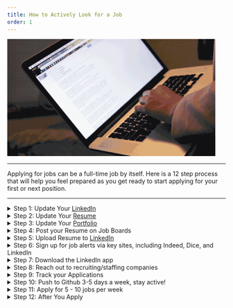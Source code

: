 ```yaml
---
title: How to Actively Look for a Job
order: 1
---
```


![](./assets/jobsearch.gif)

---

Applying for jobs can be a full-time job by itself. Here is a 12 step process
that will help you feel prepared as you get ready to start applying for your
first or next position.

---

<details>
  <summary>Step 1: Update Your <a href="../career-prep/branding">LinkedIn</a></summary>
  <ul>
    <li>Do you have a Professional Picture?</li>
    <li>Did you update your Headline?</li>
    <li>Does your Description sell you?</li>
    <li>Is your Experience up to date?</li>
    <li>Is your Education correct?</li>
    <li>Have you added any Volunteer Experience?</li>
    <li>Do you have your Skills listed for endorsements?</li>
    <li>Have you listed any projects under Accomplishments?</li>
    <li>Have you asked for Recommendations?
      <ul>
        <li>Reach out to Coworkers/Supervisors</li>
        <li>Reach out to Classmates</li>
      </ul>
    </li>
    <li>Have you added Interests?
    <ul>
        <li>Add some of the companies you are interested in.</li>
      </ul></li>
    <li>Have you personalized your URL to remove the junk numbers at the end?</li>
  </ul>
</details>

<details>
  <summary>Step 2: Update Your <a href="../career-prep/resumes">Resume</a></summary>
  <ul>
    <li>Is your Contact Info up to date and working?
      <ul>
        <li>Phone</li>
        <li>Email</li>
        <li>LinkedIn</li>
        <li>GitHub</li>
        <li>Portfolio</li>
      </ul>
    </li>
    <li>Have you updated your Skills?</li>
    <li>Is your Experience up to date?</li>
    <li>Is your Education correct?</li>
    <li>Has your Resume been reviewed by two people?</li>
  </ul>
</details>

<details>
  <summary>Step 3: Update Your <a href="../career-prep/portfolios">Portfolio</a></summary>
  <ul>
    <li>Is your Contact Info up to date and working?
      <ul>
        <li>Phone</li>
        <li>Email</li>
        <li>LinkedIn</li>
        <li>GitHub</li>
      </ul>
    </li>
    <li>Have you updated your Skills?</li>
    <li>Have you displayed 3 - 5 projects?</li>
    <li>Is your design responsive?</li>
    <li>Has your Portfolio been reviewed by two people?</li>
  </ul>
</details>

<details>
  <summary>Step 4: Post your Resume on Job Boards</summary>
  <ul>
    <li><a href="https://www.indeed.com/">Indeed</a></li>
    <li><a href="https://www.dice.com">Dice</a></li>
    <li><a href="https://www.monster.com">Monster</a></li>
    <li><a href="https://www.careerbuilder.com">CareerBuilder</a></li>
    <li><a href="https://www.ziprecruiter.com">ZipRecruiter</a></li>
  </ul>
</details>

<details>
  <summary>Step 5: Upload Resume to <a href="https://www.linkedin.com">LinkedIn</a></summary>
  <ul>
    <li><a href="https://www.linkedin.com/help/linkedin/answer/161/upload-your-resume-to-linkedin?lang=en">Upload Your Resume to LinkedIn</a></li>
    <li><a href="https://www.zipjob.com/blog/upload-resume-linkedin/">How to Upload Your Resume on LinkedIn in 2020 (+ Examples)</a></li>
  </ul>
</details>

<details>
  <summary>Step 6: Sign up for job alerts via key sites, including Indeed, Dice, and LinkedIn</summary>
  <ul>
    <li>Find more job posting sites on the<a href="../career-looking/job-resources"> Job Search Resources</a></li>
  </ul>
</details>

<details>
  <summary>Step 7: Download the LinkedIn app</summary>
  <ul>
    <li><a href="https://apps.apple.com/us/app/id288429040"> IPhone</a></li>
    <li><a href="https://play.google.com/store/apps/details?id=com.linkedin.android&hl=en_US"> Google Play</a></li>
  </ul>
</details>

<details>
  <summary>Step 8: Reach out to recruiting/staffing companies</summary>
  <ul>
    <li><a href="https://itcareers.apexsystems.com/"> Apex Systems</a></li>
    <li><a href="https://www.tential.com/"> Tential</a></li>
    <li><a href="https://www.hays.com/"> Hays</a></li>
    <li><a href="https://www.fullstacktalent.com/"> FullStack Talent</a></li>
    <li><a href="https://www.roberthalf.com/"> Robert Half</a></li>
    <li><a href="https://www.kforce.com/"> KForce</a></li>
  </ul>
</details>

<details>
  <summary>Step 9: Track your Applications</summary>
  <ul>
    <li>Use <a href="https://www.trello.com"> Trello</a> or another method to track your job
  applications</li>
    <ul>
      <li>Recent grads using Career Support MUST use Trello to ping the Campus Director for
    Letters of Recommendation</li>
    </ul>
    <li>Read how at <a href="../career-looking/trello"> Tracking your Applications with Trello</a></li>
  </ul>
</details>

<details>
  <summary>Step 10: Push to Github 3-5 days a week, stay active!</summary>
  <ul>
    <li>Employers, especially developers that interview you will want to see that you
  are actively building, learning, and developing</li>
  </ul>
</details>

<details>
  <summary>Step 11: Apply for 5 - 10 jobs per week</summary>
  <ul>
    <li>Research each company - find their narrative</li>
    <li>Update Resume to highlight what you need for the position, if applicable</li>
    <li>Write a <a href="../career-prep/cover-letters">Cover Letter</a>
      <ul>
        <li>Include company narrative</li>
        <li>Speak to why you would be an asset to them/the position</li>
        <li>Include a link to your portfolio</li>
        <li>Close with what you hope the next step might be</li>
        <li>Keep it relevant to the position/company</li>
        <li>Don’t make it too long, you have about 7 seconds to catch them</li>
        <li>Reviewed by two people or place in Slack #feedback-requests</li>
        <li>FYI: Google docs will let you set up edit access that allows people to
        leave comments</li>
      </ul>
    </li>
  </ul>
</details>

<details>
  <summary>Step 12: After You Apply</summary>
  <ul>
    <li>One Week After Applying - No Interview Scheduled/No Response
      <ul>
      <li>Ping your Campus Director asking for a recommendation</li>
      <li>See <a href="../career-looking/trello">Tracking your Applications with Trello</a> for help doing this</li>
      </ul>
    </li>
    <li>1st Interview
      <ul>
        <li>Gather information on next steps:
          <ul>
            <li>Find out email and contact for when you want a rec sent</li>
            <li>Find out hiring timeline
              <ul>
                <li>If the company is moving fast to hire:
                  <ul>
                    <li>Ping your Campus Director for rec immediately and let them know it needs to be sent ASAP</li>
                  </ul>
                </li>
                <li>If the company will be waiting for a few weeks to make a decision:
                  <ul>
                    <li>Ping your Campus Director and let them know it does not need to be sent for about a week</li>
                  </ul>
                </li>
              </ul>
            </li>
          </ul>
        </li>
        <li>After you Interview send a Thank You Email
          <ul>
            <li><a href="https://www.indeed.com/career-advice/interviewing/sample-thank-you-letter-after-interview">4 Sample Thank-You Letter After Interview Examples</a></li>
            <li><a href="https://zety.com/blog/thank-you-email-after-an-interview">Thank You Email After an Interview: 6 Sample Notes for All Jobs</a></li>
            <li><a href="https://www.roberthalf.com/blog/job-interview-tips/how-to-write-thank-you-emails-after-interviews">How to Write Thank-You Emails After Interviews</a></li>
          </ul>
        </li>
      </ul>
    </li>
    <li>One Month after applying/interviewing
      <ul>
        <li>Email to check in to see if the position is still open</li>
        <li>Relate back to why you would be a great fit for the position/company</li>
        <li>Relate back to something that you learned or were impressed by in the
  interview</li>
      </ul>
    </li>
    <li>If Denied
      <ul>
        <li>Send a follow-up email thanking them again for the opportunity</li>
        <li>Ask if they would be willing to provide feedback</li>
        <li>Relate back to something that you learned in the interview</li>
      </ul>
    </li>
  </ul>
</details>

<!-- ###### [Download the Career Support Checklist](./assets/cs-checklist.pdf) -->
